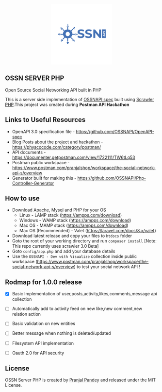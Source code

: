 <p align="center"><img src="https://github.com/OSSNAPI/Submission-Images/blob/main/logo.png?raw=true" width="200" height="200"></p>


## OSSN SERVER PHP 
Open Source Social Networking API built in PHP

This is a server side implementation of [OSSNAPI spec](https://github.com/OSSNAPI/OpenAPI-spec) built using [Scrawler PHP](https://github.com/scrawler-php/framework).This project was created during **Postman API Hackathon**

## Links to Useful Resources
- OpenAPI 3.0 specification file - https://github.com/OSSNAPI/OpenAPI-spec
- Blog Posts about the project and hackathon - https://physcocode.com/category/postman/
- API documents - https://documenter.getpostman.com/view/1722111/TW6tLq53
- Postman public workspace - https://www.postman.com/pranjalshop/workspace/the-social-network-api-s/overview
- Generator built for making this - https://github.com/OSSNAPI/Php-Controller-Generator

## How to use
- Download Apache, Mysql and PHP for your OS
  - Linux - LAMP stack (https://ampps.com/download)
  - Windows - WAMP stack (https://ampps.com/download)
  - Mac OS - MAMP stack (https://ampps.com/download)
  - Mac OS (Recommended) - Valet (https://laravel.com/docs/8.x/valet)
- Download latest release and copy your files to `htdocs` folder
- Goto the root of your working directory and run `composer install` [Note: This repo currently uses scrawler 3.0 Beta]
- Goto `config/app.php` and add your database details
- Use the `OSSNAPI - Dev with Visualize` collection inside public workspace (https://www.postman.com/pranjalshop/workspace/the-social-network-api-s/overview) to test your social network API !

## Rodmap for 1.0.0 release
- [x] Basic Implementation of user,posts,activity,likes,comments,message api collection
- [ ] Automatically add to activity feed on new like,new comment,new relation action
- [ ] Basic validation on new entities 
- [ ] Better message when nothing is deleted/updated
- [ ] Filesystem API implementation
- [ ] Oauth 2.0 for API security



## License

OSSN Server PHP is created by [Pranjal Pandey](https://www.physcocode.com) and released under
the MIT License.
